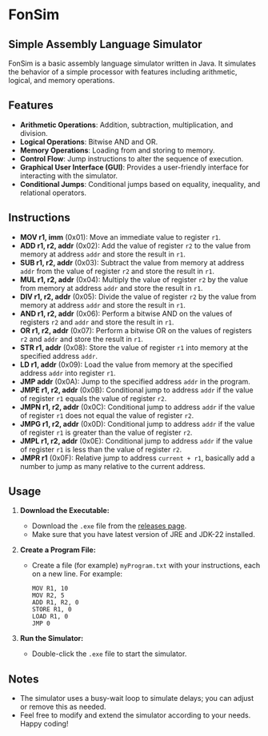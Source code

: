 # FonSim

## Simple Assembly Language Simulator

FonSim is a basic assembly language simulator written in Java. It simulates the behavior of a simple processor with features including arithmetic, logical, and memory operations.

## Features

- **Arithmetic Operations**: Addition, subtraction, multiplication, and division.
- **Logical Operations**: Bitwise AND and OR.
- **Memory Operations**: Loading from and storing to memory.
- **Control Flow**: Jump instructions to alter the sequence of execution.
- **Graphical User Interface (GUI)**: Provides a user-friendly interface for interacting with the simulator.
- **Conditional Jumps**: Conditional jumps based on equality, inequality, and relational operators.

## Instructions

- **MOV r1, imm** (0x01): Move an immediate value to register `r1`.
- **ADD r1, r2, addr** (0x02): Add the value of register `r2` to the value from memory at address `addr` and store the result in `r1`.
- **SUB r1, r2, addr** (0x03): Subtract the value from memory at address `addr` from the value of register `r2` and store the result in `r1`.
- **MUL r1, r2, addr** (0x04): Multiply the value of register `r2` by the value from memory at address `addr` and store the result in `r1`.
- **DIV r1, r2, addr** (0x05): Divide the value of register `r2` by the value from memory at address `addr` and store the result in `r1`.
- **AND r1, r2, addr** (0x06): Perform a bitwise AND on the values of registers `r2` and `addr` and store the result in `r1`.
- **OR r1, r2, addr** (0x07): Perform a bitwise OR on the values of registers `r2` and `addr` and store the result in `r1`.
- **STR r1, addr** (0x08): Store the value of register `r1` into memory at the specified address `addr`.
- **LD r1, addr** (0x09): Load the value from memory at the specified address `addr` into register `r1`.
- **JMP addr** (0x0A): Jump to the specified address `addr` in the program.
- **JMPE r1, r2, addr** (0x0B): Conditional jump to address `addr` if the value of register `r1` equals the value of register `r2`.
- **JMPN r1, r2, addr** (0x0C): Conditional jump to address `addr` if the value of register `r1` does not equal the value of register `r2`.
- **JMPG r1, r2, addr** (0x0D): Conditional jump to address `addr` if the value of register `r1` is greater than the value of register `r2`.
- **JMPL r1, r2, addr** (0x0E): Conditional jump to address `addr` if the value of register `r1` is less than the value of register `r2`.
- **JMPR r1** (0x0F): Relative jump to address `current + r1`, basically add a number to jump as many relative to the current address.

## Usage

1. **Download the Executable:**
   - Download the `.exe` file from the [releases page](https://github.com/AfonsoFaria20s/assembly-simulator/releases).
   - Make sure that you have latest version of JRE and JDK-22 installed.

2. **Create a Program File:**
   - Create a file (for example) `myProgram.txt` with your instructions, each on a new line. For example:
     ```
     MOV R1, 10
     MOV R2, 5
     ADD R1, R2, 0
     STORE R1, 0
     LOAD R1, 0
     JMP 0
     ```

3. **Run the Simulator:**
   - Double-click the `.exe` file to start the simulator.

## Notes

- The simulator uses a busy-wait loop to simulate delays; you can adjust or remove this as needed.
- Feel free to modify and extend the simulator according to your needs. Happy coding!

